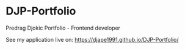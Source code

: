 # DJP-Portfolio
Predrag Djokic Portfolio - Frontend developer

See my application live on: https://djape1991.github.io/DJP-Portfolio/
